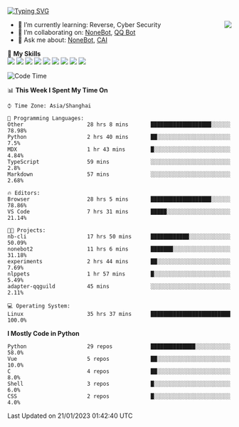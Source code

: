 [![Typing SVG](https://readme-typing-svg.herokuapp.com?size=25&duration=2500&color=8C43EA&vCenter=true&width=200&height=40&lines=Hi+there+%F0%9F%91%8B%F0%9F%8F%BB;I'm+yanyongyu)](https://git.io/typing-svg)

<a href="#">
  <img align="right" src="https://github-readme-stats.vercel.app/api?username=yanyongyu&count_private=true&show_icons=true&bg_color=15,f2f7fd,E0EAFC" />
</a>

- 🌱 I’m currently learning: Reverse, Cyber Security
- 👯 I’m collaborating on: [NoneBot](https://github.com/nonebot), [QQ Bot](https://github.com/Mrs4s/go-cqhttp)
- 💬 Ask me about: [NoneBot](https://github.com/nonebot), [CAI](https://github.com/cscs181/CAI)

🌟 **My Skills**  
![](https://img.shields.io/badge/-Python-3e74a2?style=flat-square&logo=Python&logoColor=fff)
![](https://img.shields.io/badge/-Node.js-339933?style=flat-square&logo=Node.js&logoColor=fff)
![](https://img.shields.io/badge/-Vue-4fc08d?style=flat-square&logo=Vue.js&logoColor=fff)
![](https://img.shields.io/badge/-React-2d98ce?style=flat-square&logo=React&logoColor=fff)
![](https://img.shields.io/badge/-Docker-2496ED?style=flat-square&logo=Docker&logoColor=fff)
![](https://img.shields.io/badge/-Linux-000000?style=flat-square&logo=Linux&logoColor=fff)
![](https://img.shields.io/badge/-MySQL-4479A1?style=flat-square&logo=MySQL&logoColor=fff)
![](https://img.shields.io/badge/-Redis-DC382D?style=flat-square&logo=Redis&logoColor=fff)
![](https://img.shields.io/badge/-MongoDB-47A248?style=flat-square&logo=MongoDB&logoColor=fff)

<!--START_SECTION:waka-->
![Code Time](http://img.shields.io/badge/Code%20Time-3%2C612%20hrs%2014%20mins-blue)

📊 **This Week I Spent My Time On** 

```text
⌚︎ Time Zone: Asia/Shanghai

💬 Programming Languages: 
Other                    28 hrs 8 mins       ███████████████████░░░░░░   78.98% 
Python                   2 hrs 40 mins       ██░░░░░░░░░░░░░░░░░░░░░░░   7.5% 
MDX                      1 hr 43 mins        █░░░░░░░░░░░░░░░░░░░░░░░░   4.84% 
TypeScript               59 mins             ░░░░░░░░░░░░░░░░░░░░░░░░░   2.8% 
Markdown                 57 mins             ░░░░░░░░░░░░░░░░░░░░░░░░░   2.68%

🔥 Editors: 
Browser                  28 hrs 5 mins       ███████████████████░░░░░░   78.86% 
VS Code                  7 hrs 31 mins       █████░░░░░░░░░░░░░░░░░░░░   21.14%

🐱‍💻 Projects: 
nb-cli                   17 hrs 50 mins      ████████████░░░░░░░░░░░░░   50.09% 
nonebot2                 11 hrs 6 mins       ███████░░░░░░░░░░░░░░░░░░   31.18% 
experiments              2 hrs 44 mins       ██░░░░░░░░░░░░░░░░░░░░░░░   7.69% 
nlppets                  1 hr 57 mins        █░░░░░░░░░░░░░░░░░░░░░░░░   5.49% 
adapter-qqguild          45 mins             ░░░░░░░░░░░░░░░░░░░░░░░░░   2.11%

💻 Operating System: 
Linux                    35 hrs 37 mins      █████████████████████████   100.0%

```

**I Mostly Code in Python** 

```text
Python                   29 repos            ██████████████░░░░░░░░░░░   58.0% 
Vue                      5 repos             ██░░░░░░░░░░░░░░░░░░░░░░░   10.0% 
C                        4 repos             ██░░░░░░░░░░░░░░░░░░░░░░░   8.0% 
Shell                    3 repos             █░░░░░░░░░░░░░░░░░░░░░░░░   6.0% 
CSS                      2 repos             █░░░░░░░░░░░░░░░░░░░░░░░░   4.0%

```



 Last Updated on 21/01/2023 01:42:40 UTC
<!--END_SECTION:waka-->
